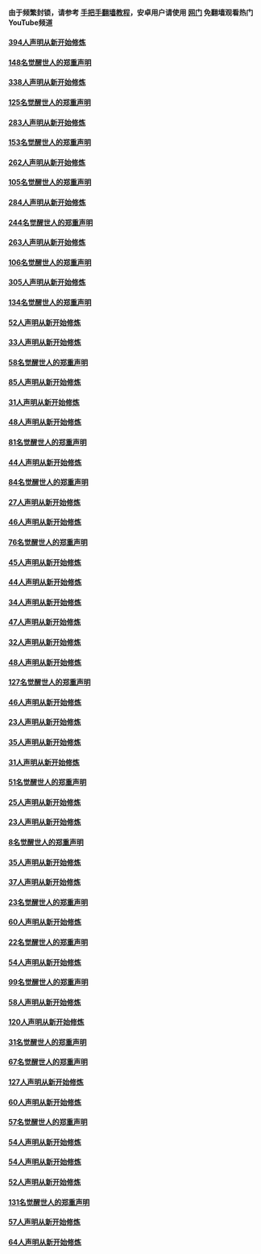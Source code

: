 #### 由于频繁封锁，请参考 [手把手翻墙教程](https://github.com/gfw-breaker/guides/wiki/)，安卓用户请使用 [网门](https://github.com/gfw-breaker/nogfw/blob/master/dl.md?t=05062100) 免翻墙观看热门YouTube频道 

#### [394人声明从新开始修炼](../pages/91/423914.md?t=05062100) 

#### [148名觉醒世人的郑重声明](../pages/91/423913.md?t=05062100) 

#### [338人声明从新开始修炼](../pages/91/423540.md?t=05062100) 

#### [125名觉醒世人的郑重声明](../pages/91/423539.md?t=05062100) 

#### [283人声明从新开始修炼](../pages/91/423296.md?t=05062100) 

#### [153名觉醒世人的郑重声明](../pages/91/423295.md?t=05062100) 

#### [262人声明从新开始修炼](../pages/91/423004.md?t=05062100) 

#### [105名觉醒世人的郑重声明](../pages/91/423003.md?t=05062100) 

#### [284人声明从新开始修炼](../pages/91/422707.md?t=05062100) 

#### [244名觉醒世人的郑重声明](../pages/91/422706.md?t=05062100) 

#### [263人声明从新开始修炼](../pages/91/422553.md?t=05062100) 

#### [106名觉醒世人的郑重声明](../pages/91/422552.md?t=05062100) 

#### [305人声明从新开始修炼](../pages/91/422153.md?t=05062100) 

#### [134名觉醒世人的郑重声明](../pages/91/422152.md?t=05062100) 

#### [52人声明从新开始修炼](../pages/91/421846.md?t=05062100) 

#### [33人声明从新开始修炼](../pages/91/421804.md?t=05062100) 

#### [58名觉醒世人的郑重声明](../pages/91/421845.md?t=05062100) 

#### [85人声明从新开始修炼](../pages/91/421769.md?t=05062100) 

#### [31人声明从新开始修炼](../pages/91/421763.md?t=05062100) 

#### [48人声明从新开始修炼](../pages/91/421605.md?t=05062100) 

#### [81名觉醒世人的郑重声明](../pages/91/421656.md?t=05062100) 

#### [44人声明从新开始修炼](../pages/91/421544.md?t=05062100) 

#### [84名觉醒世人的郑重声明](../pages/91/421543.md?t=05062100) 

#### [27人声明从新开始修炼](../pages/91/421465.md?t=05062100) 

#### [46人声明从新开始修炼](../pages/91/421454.md?t=05062100) 

#### [76名觉醒世人的郑重声明](../pages/91/421453.md?t=05062100) 

#### [45人声明从新开始修炼](../pages/91/421452.md?t=05062100) 

#### [44人声明从新开始修炼](../pages/91/421422.md?t=05062100) 

#### [34人声明从新开始修炼](../pages/91/421322.md?t=05062100) 

#### [47人声明从新开始修炼](../pages/91/421264.md?t=05062100) 

#### [32人声明从新开始修炼](../pages/91/421225.md?t=05062100) 

#### [48人声明从新开始修炼](../pages/91/421202.md?t=05062100) 

#### [127名觉醒世人的郑重声明](../pages/91/421224.md?t=05062100) 

#### [46人声明从新开始修炼](../pages/91/421203.md?t=05062100) 

#### [23人声明从新开始修炼](../pages/91/421138.md?t=05062100) 

#### [35人声明从新开始修炼](../pages/91/421122.md?t=05062100) 

#### [31人声明从新开始修炼](../pages/91/421081.md?t=05062100) 

#### [51名觉醒世人的郑重声明](../pages/91/421080.md?t=05062100) 

#### [25人声明从新开始修炼](../pages/91/421020.md?t=05062100) 

#### [23人声明从新开始修炼](../pages/91/420884.md?t=05062100) 

#### [8名觉醒世人的郑重声明](../pages/91/420883.md?t=05062100) 

#### [35人声明从新开始修炼](../pages/91/420809.md?t=05062100) 

#### [37人声明从新开始修炼](../pages/91/420766.md?t=05062100) 

#### [23名觉醒世人的郑重声明](../pages/91/420765.md?t=05062100) 

#### [60人声明从新开始修炼](../pages/91/420727.md?t=05062100) 

#### [22名觉醒世人的郑重声明](../pages/91/420726.md?t=05062100) 

#### [54人声明从新开始修炼](../pages/91/420529.md?t=05062100) 

#### [99名觉醒世人的郑重声明](../pages/91/420528.md?t=05062100) 

#### [58人声明从新开始修炼](../pages/91/420198.md?t=05062100) 

#### [120人声明从新开始修炼](../pages/91/420141.md?t=05062100) 

#### [31名觉醒世人的郑重声明](../pages/91/420197.md?t=05062100) 

#### [67名觉醒世人的郑重声明](../pages/91/420140.md?t=05062100) 

#### [127人声明从新开始修炼](../pages/91/420082.md?t=05062100) 

#### [60人声明从新开始修炼](../pages/91/420081.md?t=05062100) 

#### [57名觉醒世人的郑重声明](../pages/91/420080.md?t=05062100) 

#### [54人声明从新开始修炼](../pages/91/419533.md?t=05062100) 

#### [54人声明从新开始修炼](../pages/91/419532.md?t=05062100) 

#### [52人声明从新开始修炼](../pages/91/419531.md?t=05062100) 

#### [131名觉醒世人的郑重声明](../pages/91/419530.md?t=05062100) 

#### [57人声明从新开始修炼](../pages/91/419430.md?t=05062100) 

#### [64人声明从新开始修炼](../pages/91/419429.md?t=05062100) 

